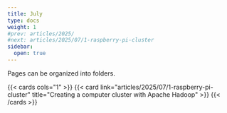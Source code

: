 ```yaml
---
title: July
type: docs
weight: 1
#prev: articles/2025/
#next: articles/2025/07/1-raspberry-pi-cluster
sidebar:
  open: true
---
```


Pages can be organized into folders.

{{< cards cols="1" >}}
  {{< card link="articles/2025/07/1-raspberry-pi-cluster" title="Creating a computer cluster with Apache Hadoop" >}}
{{< /cards >}}
